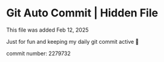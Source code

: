 # Git Auto Commit | Hidden File

This file was added Feb 12, 2025

Just for fun and keeping my daily git commit active 🤪

commit number: 2279732
